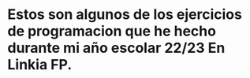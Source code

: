 # Estos son algunos de los ejercicios de programacion que he hecho durante mi año escolar 22/23 En Linkia FP.
